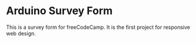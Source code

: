 # Arduino Survey Form
 This is a survey form for freeCodeCamp. It is the first project for responsive web design.
